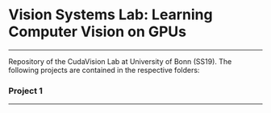 # Vision Systems Lab: Learning Computer Vision on GPUs
------

Repository of the CudaVision Lab at University of Bonn (SS19). The following projects are contained in the respective folders:

### Project 1
------

